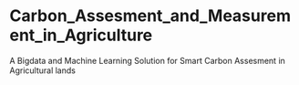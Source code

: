 # Carbon_Assesment_and_Measurement_in_Agriculture
A Bigdata and Machine Learning Solution for Smart Carbon Assesment in Agricultural lands
 
